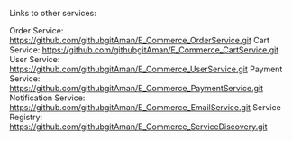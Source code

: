 Links to other services:

Order Service: https://github.com/githubgitAman/E_Commerce_OrderService.git
Cart Service: https://github.com/githubgitAman/E_Commerce_CartService.git
User Service: https://github.com/githubgitAman/E_Commerce_UserService.git
Payment Service: https://github.com/githubgitAman/E_Commerce_PaymentService.git
Notification Service: https://github.com/githubgitAman/E_Commerce_EmailService.git
Service Registry: https://github.com/githubgitAman/E_Commerce_ServiceDiscovery.git
